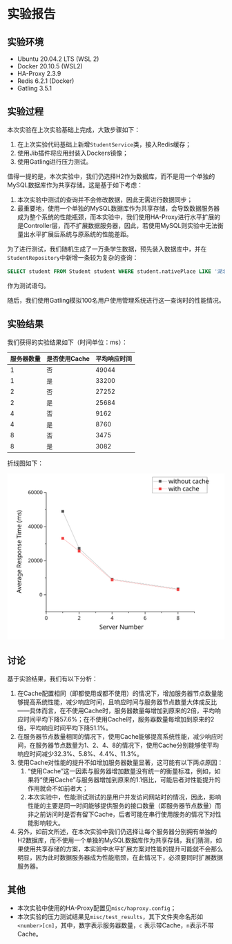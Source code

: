 # 实验报告

## 实验环境

- Ubuntu 20.04.2 LTS (WSL 2)
- Docker 20.10.5 (WSL2)
- HA-Proxy 2.3.9
- Redis 6.2.1 (Docker)
- Gatling 3.5.1

## 实验过程

本次实验在上次实验基础上完成，大致步骤如下：

1. 在上次实验代码基础上新增`StudentService`类，接入Redis缓存；
2. 使用Jib插件将应用封装入Dockers镜像；
3. 使用Gatling进行压力测试。

值得一提的是，本次实验中，我们仍选择H2作为数据库，而不是用一个单独的MySQL数据库作为共享存储。这是基于如下考虑：

1. 本次实验中测试的查询并不会修改数据，因此无需进行数据同步；
2. 最重要地，使用一个单独的MySQL数据库作为共享存储，会导致数据服务器成为整个系统的性能瓶颈，而本实验中，我们使用HA-Proxy进行水平扩展的是Controller层，而不扩展数据服务器，因此，若使用MySQL则实验中无法衡量出水平扩展后系统与原系统的性能差距。

为了进行测试，我们随机生成了一万条学生数据，预先装入数据库中，并在`StudentRepository`中新增一条较为复杂的查询：

```SQl
SELECT student FROM Student student WHERE student.nativePlace LIKE '湖北省' OR student.department LIKE '计算机科学与技术系' ORDER BY student.birthDate ASC, student.ID ASC
```

作为测试语句。

随后，我们使用Gatling模拟100名用户使用管理系统进行这一查询时的性能情况。

## 实验结果

我们获得的实验结果如下（时间单位：ms）：

| 服务器数量 | 是否使用Cache | 平均响应时间 |
| ---------- | ------------- | ------------ |
| 1          | 否            | 49044        |
| 1          | 是            | 33200        |
| 2          | 否            | 27252        |
| 2          | 是            | 25684        |
| 4          | 否            | 9162         |
| 4          | 是            | 8760         |
| 8          | 否            | 3475         |
| 8          | 是            | 3082         |

折线图如下：

![实验结果](report/1.svg)

## 讨论

基于实验结果，我们有以下分析：

1. 在Cache配置相同（即都使用或都不使用）的情况下，增加服务器节点数量能够提高系统性能，减少响应时间，且响应时间与服务器节点数量大体成反比——具体而言，在不使用Cache时，服务器数量每增加到原来的2倍，平均响应时间平均下降57.6%；在不使用Cache时，服务器数量每增加到原来的2倍，平均响应时间平均下降51.1%。
2. 在服务器节点数量相同的情况下，使用Cache能够提高系统性能，减少响应时间，在服务器节点数量为1、2、4、8的情况下，使用Cache分别能够使平均响应时间减少32.3%、5.8%、4.4%、11.3%。
3. 使用Cache对性能的提升不如增加服务器数量显著，这可能有以下两点原因：
   1. “使用Cache”这一因素与服务器增加数量没有统一的衡量标准，例如，如果将“使用Cache”与服务器增加到原来的1.1倍比，可能后者对性能提升的作用就会不如前者大；
   2. 本次实验中，性能测试测试的是用户并发访问网站时的情况，因此，影响性能的主要是同一时间能够提供服务的接口数量（即服务器节点数量）而非之前访问时是否有留下Cache，后者可能在串行使用服务的情况下对性能影响较大。
4. 另外，如前文所述，在本次实验中我们仍选择让每个服务器分别拥有单独的H2数据库，而不使用一个单独的MySQL数据库作为共享存储，我们猜测，如果使用共享存储的方案，本实验中水平扩展方案对性能的提升可能就不会那么明显，因为此时数据服务器成为性能瓶颈，在此情况下，必须要同时扩展数据服务器。

## 其他

- 本次实验中使用的HA-Proxy配置见`misc/haproxy.config`；
- 本次实验的压力测试结果见`misc/test_results`，其下文件夹命名形如`<number>[cn]`，其中，数字表示服务器数量，`c` 表示带Cache，`n`表示不带Cache。
